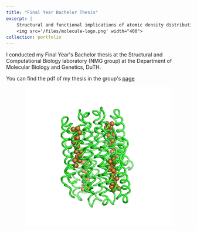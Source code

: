 ```yaml
---
title: "Final Year Bachelor Thesis"
excerpt: |
    Structural and functional implications of atomic density distributions in proteins!<br/><br/>
    <img src='/files/molecule-logo.png' width="400">
collection: portfolio
---
```


I conducted my Final Year's Bachelor thesis at the Structural and Computational Biology 
laboratory (NMG group) at the Department of Molecular Biology and Genetics, DuTH. 

You can find the pdf of my thesis in the group's [page](https://utopia.duth.gr/glykos/pdf/Touliopoulos_final_year_thesis.pdf)

<div style="text-align: center;">
  <img src="/files/protein-structure-6r01.png" width="400">
</div>